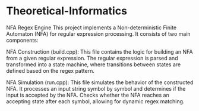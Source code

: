 # Theoretical-Informatics

NFA Regex Engine
This project implements a Non-deterministic Finite Automaton (NFA) for regular expression processing. It consists of two main components:

NFA Construction (build.cpp):
This file contains the logic for building an NFA from a given regular expression. The regular expression is parsed and transformed into a state machine, where transitions between states are defined based on the regex pattern. 

NFA Simulation (run.cpp):
This file simulates the behavior of the constructed NFA. It processes an input string symbol by symbol and determines if the input is accepted by the NFA. Checks whether the NFA reaches an accepting state after each symbol, allowing for dynamic regex matching.


